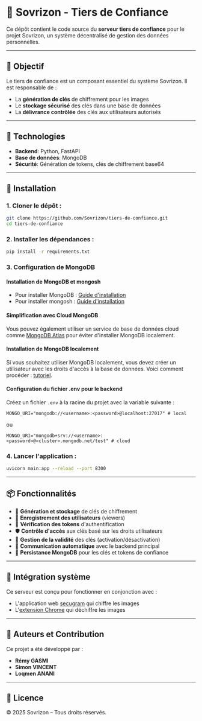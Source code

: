 # 🔐 Sovrizon - Tiers de Confiance

Ce dépôt contient le code source du **serveur tiers de confiance** pour le projet Sovrizon, un système décentralisé de gestion des données personnelles.

---

## 🎯 Objectif

Le tiers de confiance est un composant essentiel du système Sovrizon. Il est responsable de :
- La **génération de clés** de chiffrement pour les images
- Le **stockage sécurisé** des clés dans une base de données
- La **délivrance contrôlée** des clés aux utilisateurs autorisés

---

## 🧱 Technologies

- **Backend**: Python, FastAPI
- **Base de données**: MongoDB
- **Sécurité**: Génération de tokens, clés de chiffrement base64

---



## 🚀 Installation

### 1. Cloner le dépôt :

```bash
git clone https://github.com/Sovrizon/tiers-de-confiance.git
cd tiers-de-confiance
```

### 2. Installer les dépendances :

```bash
pip install -r requirements.txt
```


### 3. Configuration de MongoDB 


#### Installation de MongoDB et mongosh
- Pour installer MongoDB : [Guide d'installation](https://www.mongodb.com/docs/manual/installation/)
- Pour installer mongosh : [Guide d'installation](https://www.mongodb.com/docs/mongodb-shell/install/)


#### Simplification avec Cloud MongoDB

Vous pouvez également utiliser un service de base de données cloud comme [MongoDB Atlas](https://www.mongodb.com/cloud/atlas) pour éviter d'installer MongoDB localement.


#### Installation de MongoDB localement

Si vous souhaitez utiliser MongoDB localement, vous devez créer un utilisateur avec les droits d'accès à la base de données. Voici comment procéder : [tutoriel](https://www.mongodb.com/resources/products/fundamentals/create-database).






#### Configuration du fichier .env pour le backend

Créez un fichier `.env` à la racine du projet avec la variable suivante :

```
MONGO_URI="mongodb://<username>:<password>@localhost:27017" # local
```

ou

```
MONGO_URI="mongodb+srv://<username>:<password>@<cluster>.mongodb.net/test" # cloud
```



### 4. Lancer l'application :

```bash
uvicorn main:app --reload --port 8300
```

---

## 📦 Fonctionnalités

- 🔑 **Génération et stockage** de clés de chiffrement
- 👤 **Enregistrement des utilisateurs** (viewers)
- 🔐 **Vérification des tokens** d'authentification
- 🛡️ **Contrôle d'accès** aux clés basé sur les droits utilisateurs
- 🚦 **Gestion de la validité** des clés (activation/désactivation)
- 🔄 **Communication automatique** avec le backend principal
- 💾 **Persistance MongoDB** pour les clés et tokens de confiance

---

## 🧩 Intégration système

Ce serveur est conçu pour fonctionner en conjonction avec :
- L'application web [secugram](https://github.com/Sovrizon/secugram) qui chiffre les images
- L'[extension Chrome](https://github.com/Sovrizon/extension) qui déchiffre les images

---

## 👥 Auteurs et Contribution

Ce projet a été développé par :
- **Rémy GASMI** 
- **Simon VINCENT** 
- **Loqmen ANANI** 


---

## 📄 Licence

© 2025 Sovrizon – Tous droits réservés.
